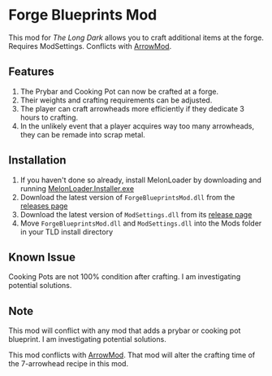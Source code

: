 ﻿# Forge Blueprints Mod

This mod for *The Long Dark* allows you to craft additional items at the forge. Requires ModSettings. Conflicts with [ArrowMod](https://github.com/ttr/tld-ArrowMod).

## Features

1. The Prybar and Cooking Pot can now be crafted at a forge.
2. Their weights and crafting requirements can be adjusted.
3. The player can craft arrowheads more efficiently if they dedicate 3 hours to crafting.
4. In the unlikely event that a player acquires way too many arrowheads, they can be remade into scrap metal.

## Installation

1. If you haven't done so already, install MelonLoader by downloading and running [MelonLoader.Installer.exe](https://github.com/HerpDerpinstine/MelonLoader/releases/latest/download/MelonLoader.Installer.exe)
2. Download the latest version of `ForgeBlueprintsMod.dll` from the [releases page](https://github.com/ds5678/ForgeBlueprintsMod/releases)
3. Download the latest version of `ModSettings.dll` from its [release page](https://github.com/zeobviouslyfakeacc/ModSettings/releases)
4. Move `ForgeBlueprintsMod.dll` and `ModSettings.dll` into the Mods folder in your TLD install directory

## Known Issue

Cooking Pots are not 100% condition after crafting. I am investigating potential solutions.

## Note

This mod will conflict with any mod that adds a prybar or cooking pot blueprint. I am investigating potential solutions.

This mod conflicts with [ArrowMod](https://github.com/ttr/tld-ArrowMod). That mod will alter the crafting time of the 7-arrowhead recipe in this mod.